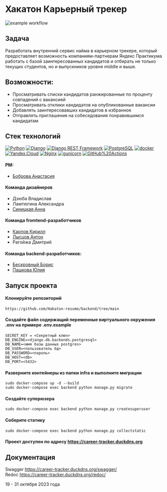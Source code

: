 # Хакатон Карьерный трекер
![example workflow](https://github.com/Hakaton-resume/backend/actions/workflows/workflow.yml/badge.svg)

## Задача
Разработать внутренний сервис найма в карьерном трекере, который предоставляет возможность компаниям-партнерам Яндекс Практикума работать с базой заинтересованных кандидатов и отбирать не только текущих студентов, но и выпускников уровня middle и выше.


## Возможности:
- Просматривать списки кандидатов ранжированные по проценту совпадений с вакансией 
- Просматривать отклики кандидатов на опубликованные вакансии 
- Добавлять заинтересовавших кандидатов в избранное
- Отправлять приглашения на собеседования понравившимся кандидатам

## Стек технологий

[![Python](https://img.shields.io/badge/-Python-464646?style=flat-square&logo=Python)](https://www.python.org/)
[![Django](https://img.shields.io/badge/-Django-464646?style=flat-square&logo=Django)](https://www.djangoproject.com/)
[![Django REST Framework](https://img.shields.io/badge/-Django%20REST%20Framework-464646?style=flat-square&logo=Django%20REST%20Framework)](https://www.django-rest-framework.org/)
[![PostgreSQL](https://img.shields.io/badge/-PostgreSQL-464646?style=flat-square&logo=PostgreSQL)](https://www.postgresql.org/)
[![docker](https://img.shields.io/badge/-Docker-464646?style=flat-square&logo=docker)](https://www.docker.com/)
[![Yandex.Cloud](https://img.shields.io/badge/-Yandex.Cloud-464646?style=flat-square&logo=Yandex.Cloud)](https://cloud.yandex.ru/)
[![Nginx](https://img.shields.io/badge/-NGINX-464646?style=flat-square&logo=NGINX)](https://nginx.org/ru/)
[![gunicorn](https://img.shields.io/badge/-gunicorn-464646?style=flat-square&logo=gunicorn)](https://gunicorn.org/)
[![GitHub%20Actions](https://img.shields.io/badge/-GitHub%20Actions-464646?style=flat-square&logo=GitHub%20actions)](https://github.com/features/actions)

#### PM:
- [Боброва Анастасия](https://github.com/bobrova93)

#### Команда дизайнеров
- Дзюба Владислав
- Ламтюгина Александра
- [Синицкая Анна](https://github.com/Sinitskayaya)

#### Команда fromtend-разработчиков
- [Карпов Кирилл](https://github.com/RinVeber)
- [Лысцов Антон](https://github.com/777toha)
- Рагойжа Дмитрий


#### Команда backend-разработчиков:
- [Бескровный Борис](https://github.com/beskrovniibv)
- [Пашкова Юлия](https://github.com/Jullitka)

## Запуск проекта

#### Клонируйте репозиторий
```
https://github.com/Hakaton-resume/backend/tree/main
```
#### Создайте файл содержащий переменные виртуального окружения .env на примере .env.example
```
SECRET_KEY = <Секретный ключ>
DB_ENGINE=<django.db.backends.postgresql>
DB_NAME=<имя базы данных postgres>
DB_USER=<пользователь бд>
DB_PASSWORD=<пароль>
DB_HOST=<db>
DB_PORT=<5432>
```
#### Разверните контейнеры из папки infra и выполните миграции
```
sudo docker-compose up -d --build
sudo docker-compose exec backend python manage.py migrate
```
#### Создайте суперюзера
```
sudo docker-compose exec backend python manage.py createsuperuser
```
####  Cоберите статику
```
sudo docker-compose exec backend python manage.py collectstatic
```
#### Проект доступен по адресу https://career-tracker.duckdns.org  

## Документация

Swagger https://career-tracker.duckdns.org/swagger/  
Redoc https://career-tracker.duckdns.org/redoc/  


19 - 31 октября 2023 года
